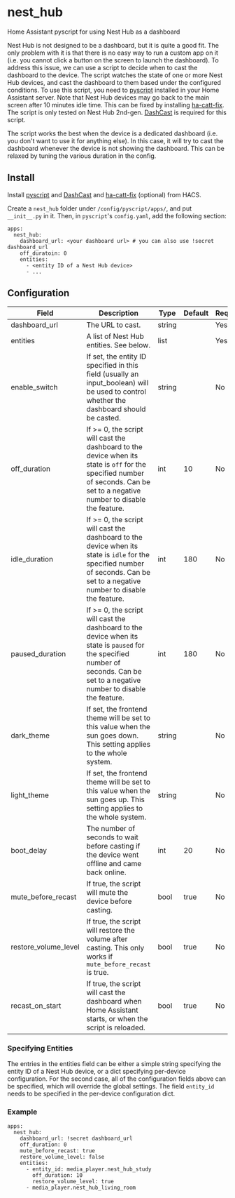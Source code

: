 # nest_hub
Home Assistant pyscript for using Nest Hub as a dashboard

Nest Hub is not designed to be a dashboard, but it is quite a good fit. The only problem with it is that there is no easy way to run a custom app on it (i.e. you cannot click a button on the screen to launch the dashboard). To address this issue, we can use a script to decide when to cast the dashboard to the device. The script watches the state of one or more Nest Hub devices, and cast the dashboard to them based under the configured conditions. To use this script, you need to [pyscript](https://hacs-pyscript.readthedocs.io/en/latest/) installed in your Home Assistant server. Note that Nest Hub devices may go back to the main screen after 10 minutes idle time. This can be fixed by installing [ha-catt-fix](https://github.com/swiergot/ha-catt-fix). The script is only tested on Nest Hub 2nd-gen. [DashCast](https://github.com/AlexxIT/DashCast) is required for this script.

The script works the best when the device is a dedicated dashboard (i.e. you don't want to use it for anything else). In this case, it will try to cast the dashboard whenever the device is not showing the dashboard. This can be relaxed by tuning the various duration in the config.

## Install

Install [pyscript](https://hacs-pyscript.readthedocs.io/en/latest/) and [DashCast](https://github.com/AlexxIT/DashCast) and [ha-catt-fix](https://github.com/swiergot/ha-catt-fix) (optional) from HACS. 

Create a `nest_hub` folder under `/config/pyscript/apps/`, and put `__init__.py` in it. Then, in `pyscript`'s `config.yaml`, add the following section:
```
apps:
  nest_hub:
    dashboard_url: <your dashboard url> # you can also use !secret dashboard_url
    off_duratoin: 0
    entities:
      - <entity ID of a Nest Hub device>
      - ...
```

## Configuration

| Field | Description | Type | Default | Required |
|-------|-------------|------|---------|----------|
| dashboard_url | The URL to cast. | string | | Yes |
| entities | A list of Nest Hub entities. See below. | list | | Yes |
| enable_switch | If set, the entity ID specified in this field (usually an input_boolean) will be used to control whether the dashboard should be casted. | string | | No |
| off_duration | If >= 0, the script will cast the dashboard to the device when its state is `off` for the specified number of seconds. Can be set to a negative number to disable the feature. | int | 10 | No |
| idle_duration | If >= 0, the script will cast the dashboard to the device when its state is `idle` for the specified number of seconds. Can be set to a negative number to disable the feature. | int | 180 | No |
| paused_duration | If >= 0, the script will cast the dashboard to the device when its state is `paused` for the specified number of seconds. Can be set to a negative number to disable the feature. | int | 180 | No |
| dark_theme | If set, the frontend theme will be set to this value when the sun goes down. This setting applies to the whole system. | string | | No  |
| light_theme | If set, the frontend theme will be set to this value when the sun goes up. This setting applies to the whole system. | string | | No |
| boot_delay | The number of seconds to wait before casting if the device went offline and came back online. | int | 20 | No |
| mute_before_recast | If true, the script will mute the device before casting. | bool | true | No |
| restore_volume_level | If true, the script will restore the volume after casting. This only works if `mute_before_recast` is true. | bool | true | No |
| recast_on_start | If true, the script will cast the dashboard when Home Assistant starts, or when the script is reloaded. | bool | true | No |

### Specifying Entities

The entries in the entities field can be either a simple string specifying the entity ID of a Nest Hub device, or a dict specifying per-device configuration. For the second case, all of the configuration fields above can be specified, which will override the global settings. The field `entity_id` needs to be specified in the per-device configuration dict.

### Example

```
apps:
  nest_hub:
    dashboard_url: !secret dashboard_url
    off_duration: 0
    mute_before_recast: true
    restore_volume_level: false
    entities:
      - entity_id: media_player.nest_hub_study
        off_duration: 10
        restore_volume_level: true
      - media_player.nest_hub_living_room
```
